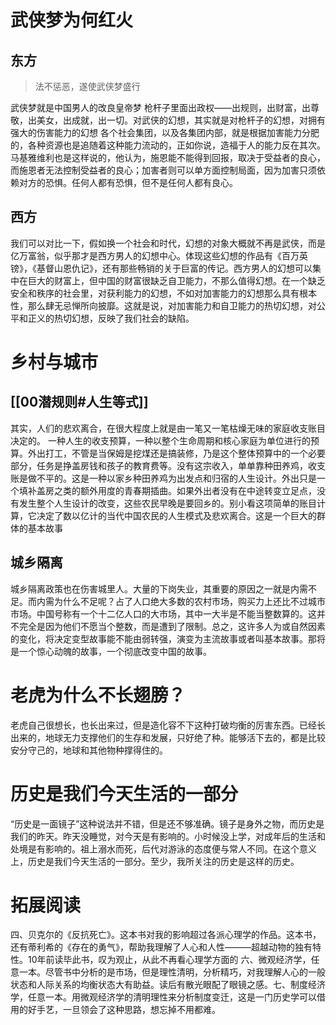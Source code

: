 # 武侠梦为何红火
## 东方
> 法不惩恶，遂使武侠梦盛行

武侠梦就是中国男人的改良皇帝梦
枪杆子里面出政权——出规则，出财富，出尊敬，出美女，出成就，出一切。对武侠的幻想，其实就是对枪杆子的幻想，对拥有强大的伤害能力的幻想
各个社会集团，以及各集团内部，就是根据加害能力分肥的，各种资源也是追随着这种能力流动的，正如你说，造福于人的能力反在其次。马基雅维利也是这样说的，他认为，施恩能不能得到回报，取决于受益者的良心，而施恩者无法控制受益者的良心；加害者则可以单方面控制局面，因为加害只须依赖对方的恐惧。任何人都有恐惧，但不是任何人都有良心。
## 西方
我们可以对比一下，假如换一个社会和时代，幻想的对象大概就不再是武侠，而是亿万富翁，似乎那才是西方男人的幻想中心。体现这些幻想的作品有《百万英镑》，《基督山恩仇记》，还有那些畅销的关于巨富的传记。西方男人的幻想可以集中在巨大的财富上，但中国的财富很缺乏自卫能力，不那么值得幻想。在一个缺乏安全和秩序的社会里，对获利能力的幻想，不如对加害能力的幻想那么具有根本性，那么肆无忌惮所向披靡。这就是说，对加害能力和自卫能力的热切幻想，对公平和正义的热切幻想，反映了我们社会的缺陷。

# 乡村与城市
## [[00潜规则#人生等式]]
其实，人们的悲欢离合，在很大程度上就是由一笔又一笔枯燥无味的家庭收支账目决定的。
一种人生的收支预算，一种以整个生命周期和核心家庭为单位进行的预算。外出打工，不管是当保姆是挖煤还是搞装修，乃是这个整体预算中的一个必要部分，任务是挣盖房钱和孩子的教育费等。没有这宗收入，单单靠种田养鸡，收支账是做不平的。这是一种以家乡种田养鸡为出发点和归宿的人生设计。外出只是一个填补盖房之类的额外用度的青春期插曲。如果外出者没有在中途转变立足点，没有发生整个人生设计的改变，这些农民早晚是要回乡的。别小看这项简单的账目计算，它决定了数以亿计的当代中国农民的人生模式及悲欢离合。这是一个巨大的群体的基本故事
## 城乡隔离
城乡隔离政策也在伤害城里人。大量的下岗失业，其重要的原因之一就是内需不足。而内需为什么不足呢？占了人口绝大多数的农村市场，购买力上还比不过城市市场。中国号称有一个十二亿人口的大市场，其中一大半是不能当整数算的。这并不完全是因为他们不愿当个整数，而是遭到了限制。总之，这许多人为或自然因素的变化，将决定变型故事能不能由弱转强，演变为主流故事或者叫基本故事。那将是一个惊心动魄的故事，一个彻底改变中国的故事。
# 老虎为什么不长翅膀？
老虎自己很想长，也长出来过，但是造化容不下这种打破均衡的厉害东西。已经长出来的，地球无力支撑他们的生存和发展，只好绝了种。能够活下去的，都是比较安分守己的，地球和其他物种撑得住的。
# 历史是我们今天生活的一部分
“历史是一面镜子”这种说法并不错，但是还不够准确。镜子是身外之物，而历史是我们的昨天。昨天没睡觉，对今天是有影响的。小时候没上学，对成年后的生活和处境是有影响的。祖上溺水而死，后代对游泳的态度便与常人不同。在这个意义上，历史是我们今天生活的一部分。至少，我所关注的历史是这样的历史。

# 拓展阅读
四、贝克尔的《反抗死亡》。这本书对我的影响超过各派心理学的作品。这本书，还有蒂利希的《存在的勇气》，帮助我理解了人心和人性———超越动物的独有特性。10年前读毕此书，叹为观止，从此不再看心理学方面的
六、微观经济学，任意一本。尽管书中分析的是市场，但是理性清明，分析精巧，对我理解人心的一般状态和人际关系的均衡状态大有助益。读后有散光眼配了眼镜之感。七、制度经济学，任意一本。用微观经济学的清明理性来分析制度变迁，这是一门历史学可以借用的好手艺，一旦领会了这种思路，想忘掉不用都难。